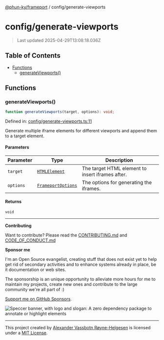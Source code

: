 [@phun-ky/frameport](../README.md) / config/generate-viewports

# config/generate-viewports

> Last updated 2025-04-29T13:08:18.036Z

## Table of Contents

- [Functions](#functions)
  - [generateViewports()](#generateviewports)

## Functions

### generateViewports()

```ts
function generateViewports(target, options): void;
```

Defined in: [config/generate-viewports.ts:11](https://github.com/phun-ky/frameport/blob/main/src/config/generate-viewports.ts#L11)

Generate multiple iframe elements for different viewports and append them to a target element.

#### Parameters

| Parameter | Type                                                                    | Description                                      |
| --------- | ----------------------------------------------------------------------- | ------------------------------------------------ |
| `target`  | [`HTMLElement`](https://developer.mozilla.org/docs/Web/API/HTMLElement) | The target HTML element to insert iframes after. |
| `options` | [`FrameportOptions`](../types.md#frameportoptions)                      | The options for generating the iframes.          |

#### Returns

`void`

---

**Contributing**

Want to contribute? Please read the [CONTRIBUTING.md](https://github.com/phun-ky/frameport/blob/main/CONTRIBUTING.md) and [CODE_OF_CONDUCT.md](https://github.com/phun-ky/frameport/blob/main/CODE_OF_CONDUCT.md)

**Sponsor me**

I'm an Open Source evangelist, creating stuff that does not exist yet to help get rid of secondary activities and to enhance systems already in place, be it documentation or web sites.

The sponsorship is an unique opportunity to alleviate more hours for me to maintain my projects, create new ones and contribute to the large community we're all part of :)

[Support me on GitHub Sponsors](https://github.com/sponsors/phun-ky).

![Speccer banner, with logo and slogan: A zero dependency package to annotate or highlight elements](https://github.com/phun-ky/frameport/blob/main/public/frameport-banner.png?raw=true)

---

This project created by [Alexander Vassbotn Røyne-Helgesen](http://phun-ky.net) is licensed under a [MIT License](https://choosealicense.com/licenses/mit/).

